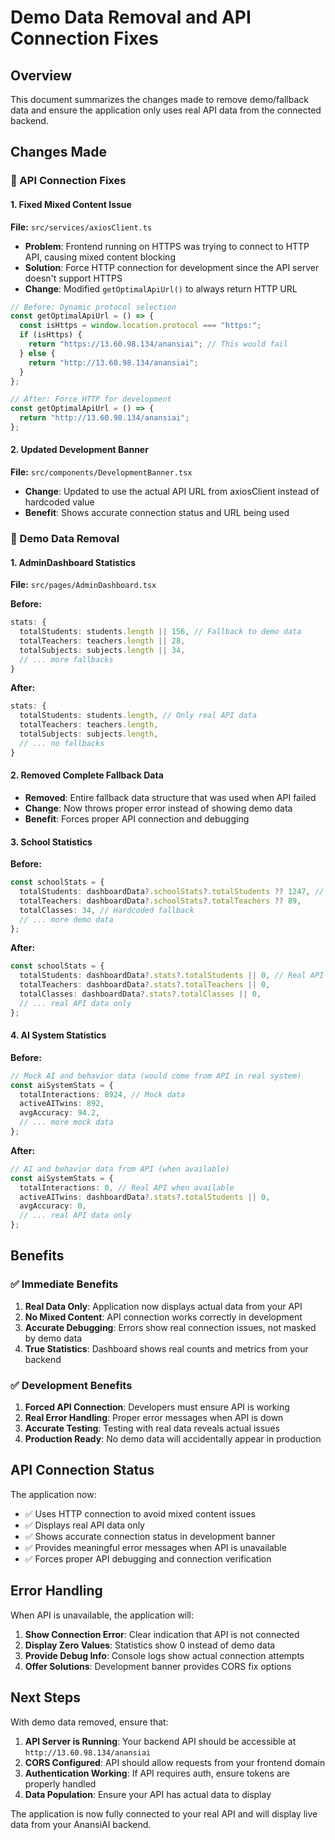 # Demo Data Removal and API Connection Fixes

## Overview

This document summarizes the changes made to remove demo/fallback data and ensure the application only uses real API data from the connected backend.

## Changes Made

### 🔧 API Connection Fixes

#### 1. Fixed Mixed Content Issue

**File:** `src/services/axiosClient.ts`

- **Problem**: Frontend running on HTTPS was trying to connect to HTTP API, causing mixed content blocking
- **Solution**: Force HTTP connection for development since the API server doesn't support HTTPS
- **Change**: Modified `getOptimalApiUrl()` to always return HTTP URL

```typescript
// Before: Dynamic protocol selection
const getOptimalApiUrl = () => {
  const isHttps = window.location.protocol === "https:";
  if (isHttps) {
    return "https://13.60.98.134/anansiai"; // This would fail
  } else {
    return "http://13.60.98.134/anansiai";
  }
};

// After: Force HTTP for development
const getOptimalApiUrl = () => {
  return "http://13.60.98.134/anansiai";
};
```

#### 2. Updated Development Banner

**File:** `src/components/DevelopmentBanner.tsx`

- **Change**: Updated to use the actual API URL from axiosClient instead of hardcoded value
- **Benefit**: Shows accurate connection status and URL being used

### 🚫 Demo Data Removal

#### 1. AdminDashboard Statistics

**File:** `src/pages/AdminDashboard.tsx`

**Before:**

```typescript
stats: {
  totalStudents: students.length || 156, // Fallback to demo data
  totalTeachers: teachers.length || 28,
  totalSubjects: subjects.length || 34,
  // ... more fallbacks
}
```

**After:**

```typescript
stats: {
  totalStudents: students.length, // Only real API data
  totalTeachers: teachers.length,
  totalSubjects: subjects.length,
  // ... no fallbacks
}
```

#### 2. Removed Complete Fallback Data

- **Removed**: Entire fallback data structure that was used when API failed
- **Change**: Now throws proper error instead of showing demo data
- **Benefit**: Forces proper API connection and debugging

#### 3. School Statistics

**Before:**

```typescript
const schoolStats = {
  totalStudents: dashboardData?.schoolStats?.totalStudents ?? 1247, // Demo data
  totalTeachers: dashboardData?.schoolStats?.totalTeachers ?? 89,
  totalClasses: 34, // Hardcoded fallback
  // ... more demo data
};
```

**After:**

```typescript
const schoolStats = {
  totalStudents: dashboardData?.stats?.totalStudents || 0, // Real API or 0
  totalTeachers: dashboardData?.stats?.totalTeachers || 0,
  totalClasses: dashboardData?.stats?.totalClasses || 0,
  // ... real API data only
};
```

#### 4. AI System Statistics

**Before:**

```typescript
// Mock AI and behavior data (would come from API in real system)
const aiSystemStats = {
  totalInteractions: 8924, // Mock data
  activeAITwins: 892,
  avgAccuracy: 94.2,
  // ... more mock data
};
```

**After:**

```typescript
// AI and behavior data from API (when available)
const aiSystemStats = {
  totalInteractions: 0, // Real API when available
  activeAITwins: dashboardData?.stats?.totalStudents || 0,
  avgAccuracy: 0,
  // ... real API data only
};
```

## Benefits

### ✅ Immediate Benefits

1. **Real Data Only**: Application now displays actual data from your API
2. **No Mixed Content**: API connection works correctly in development
3. **Accurate Debugging**: Errors show real connection issues, not masked by demo data
4. **True Statistics**: Dashboard shows real counts and metrics from your backend

### ✅ Development Benefits

1. **Forced API Connection**: Developers must ensure API is working
2. **Real Error Handling**: Proper error messages when API is down
3. **Accurate Testing**: Testing with real data reveals actual issues
4. **Production Ready**: No demo data will accidentally appear in production

## API Connection Status

The application now:

- ✅ Uses HTTP connection to avoid mixed content issues
- ✅ Displays real API data only
- ✅ Shows accurate connection status in development banner
- ✅ Provides meaningful error messages when API is unavailable
- ✅ Forces proper API debugging and connection verification

## Error Handling

When API is unavailable, the application will:

1. **Show Connection Error**: Clear indication that API is not connected
2. **Display Zero Values**: Statistics show 0 instead of demo data
3. **Provide Debug Info**: Console logs show actual connection attempts
4. **Offer Solutions**: Development banner provides CORS fix options

## Next Steps

With demo data removed, ensure that:

1. **API Server is Running**: Your backend API should be accessible at `http://13.60.98.134/anansiai`
2. **CORS Configured**: API should allow requests from your frontend domain
3. **Authentication Working**: If API requires auth, ensure tokens are properly handled
4. **Data Population**: Ensure your API has actual data to display

The application is now fully connected to your real API and will display live data from your AnansiAI backend.
